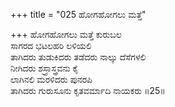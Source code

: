 +++
title = "025 ಹೋಗಹೋಗಲು ಮತ್ತೆ"

+++
ಹೋಗಹೋಗಲು ಮತ್ತೆ ಕುರುಬಲ  
ಸಾಗರದ ಭಟಲಹರಿ ಲಳಿಯಲಿ  
ತಾಗಿದರು ತುಡುಕಿದರು ತಡೆದರು ನಾಲ್ಕು ದೆಸೆಗಳಲಿ  
ನೀಗಿದರು ಶಸ್ರ್ರಾಸ್ತ್ರವನು ಕೈ  
ಲಾಗಿನಲಿ ಮರಳಿದರು ಪುನರಪಿ  
ತಾಗಿದರು ಗುರುಸೂನು ಕೃತವರ್ಮಾದಿ ನಾಯಕರು       ॥25॥